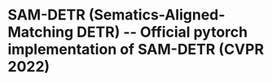 # SAM-DETR (Sematics-Aligned-Matching DETR) -- Official pytorch implementation of SAM-DETR (CVPR 2022)

